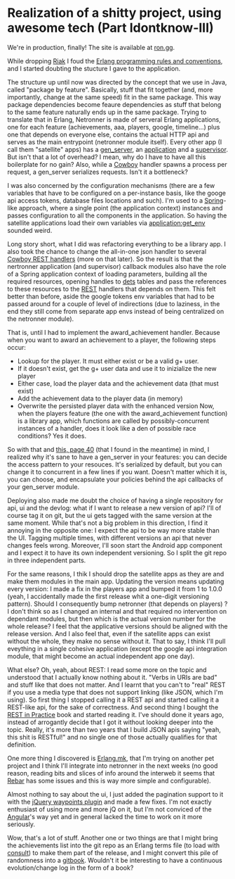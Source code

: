 # Realization of a shitty project, using awesome tech (Part Idontknow-III)

We're in production, finally! The site is available at [ron.gg](https://ron.gg).

While dropping [Riak](http://basho.com/riak/) I foud the [Erlang programming rules and conventions](http://www.erlang.se/doc/programming_rules.shtml), and I started doubting the stucture I gave to the application.

The structure up until now was directed by the concept that we use in Java, called "package by feature". Basically, stuff that fit together (and, more importantly, change at the same speed) fit in the same package. This way package dependencies become feaure dependencies as stuff that belong to the same feature naturally ends up in the same package. Trying to translate that in Erlang, Netronner is made of serveral Erlang applications, one for each feature (achievements, aaa, players, google, timeline...) plus one that depends on everyone else, contains the actual HTTP api and serves as the main entrypoint (netronner module itself). Every other app (I call them "satellite" apps) has a [gen_server](http://www.erlang.org/doc/man/gen_server.html), an [application](http://www.erlang.org/doc/man/application.html) and a [supervisor](http://www.erlang.org/doc/man/supervisor.html).
But isn't that a lot of overhead? I mean, why do I have to have all this boilerplate for no gain? Also, while a [Cowboy](https://github.com/ninenines/cowboy/) handler spawns a process per request, a gen_server serializes requests. Isn't it a bottleneck?

I was also concerned by the configuration mechanisms (there are a few variables that have to be configured on a per-instance basis, like the googe api access tokens, database files locations and such). I'm used to a [Spring](http://projects.spring.io/spring-framework/)-like approach, where a single point (the application context) instances and passes configuration to all the components in the application. So having the satellite applications load their own variables via [application:get_env](http://www.erlang.org/doc/apps/kernel/application.html#get_env-1) sounded weird.

Long story short, what I did was refactoring everything to be a library app. I also took the chance to change the all-in-one json handler to several [Cowboy REST handlers](http://ninenines.eu/docs/en/cowboy/HEAD/guide/rest_handlers/) (more on that later). So the result is that the nertronner application (and supervisor) callback modules also have the role of a Spring application context of loading parameters, building all the required resources, opening handles to [dets](http://www.erlang.org/doc/man/dets.html) tables and pass the references to these resources to the [REST](http://en.wikipedia.org/wiki/Representational_state_transfer) handlers that depends on them. This felt better than before, aside the google tokens env variables that had to be passed around for a couple of level of indirections (due to laziness, in the end they still come from separate app envs instead of being centralized on the netronner module).

That is, until I had to implement the award_achievement handler. Because when you want to award an achievement to a player, the following steps occur:
- Lookup for the player. It must either exist or be a valid g+ user.
- If it doesn't exist, get the g+ user data and use it to inizialize the new player
- Either case, load the player data and the achievement data (that must exist)
- Add the achievement data to the player data (in memory)
- Overwrite the persisted player data with the enhanced version
Now, when the players feature (the one with the award_achievement function) is a library app, which functions are called by possibly-concurrent instances of a handler, does it look like a den of possible race conditions? Yes it does.

So with that and [this, page 40](http://ninenines.eu/talks/oscon2012/oscon2012.html) (that I found in the meantime) in mind, I realized why it's sane to have a gen_server in your features: you can decide the access pattern to your resouces. It's serialized by default, but you can change it to concurrent in a few lines if you want. Doesn't matter which it is, you can choose, and encapsulate your policies behind the api callbacks of your gen_server module.

Deploying also made me doubt the choice of having a single repository for api, ui and the devlog: what if I want to release a new version of api? I'll of course tag it on git, but the ui gets tagged with the same version at the same moment. While that's not a big problem in this direction, I find it annoying in the opposite one: I expect the api to be way more stable than the UI. Tagging multiple times, with different versions an api that never changes feels wrong. Moreover, I'll soon start the Android app component and I expect it to have its own independent versioning. So I split the git repo in three independent parts.

For the same reasons, I thik I should drop the satellite apps as they are and make them modules in the main app. Updating the version means updating every version: I made a fix in the players app and bumped it from 1 to 1.0.0 (yeah, I accidentally made the first release whit a one-digit versioning pattern). Should I consequently bump netronner (that depends on players) ? I don't think so as I changed an internal and that required no intervention on dependant modules, but then which is the actual version number for the whole release? I feel that the applicative versions should be aligned with the release version. And I also feel that, even if the satellite apps can exist without the whole, they make no sense without it. That to say, I think I'll pull eveything in a single cohesive application (except the google api integration module, that might become an actual independent app one day).

What else? Oh, yeah, about REST: I read some more on the topic and understood that I actually know nothing about it. "Verbs in URIs are bad" and stuff like that does not matter. And I learnt that you can't to "real" REST if you use a media type that does not support linking (like JSON, which I'm using). So first thing I stopped calling it a REST api and started calling it a REST-like api, for the sake of correctness. And second thing I bought the [REST in Practice](http://restinpractice.com/book/) book and started reading it. I've should done it years ago, instead of arrogantly decide that I got it without looking deeper into the topic. Really, it's more than two years that I build JSON apis saying "yeah, this shit is RESTful!" and no single one of those actually qualifies for that definition.

One more thing I discovered is [Erlang.mk](https://github.com/ninenines/erlang.mk), that I'm trying on another pet project and I think I'll integrate into netronner in the next weeks (no good reason, reading bits and slices of info around the interweb it seems that [Rebar](https://github.com/rebar/rebar) has some issues and this is way more simple and configurable).

Almost nothing to say about the ui, I just added the pagination support to it with the [jQuery waypoints plugin](http://imakewebthings.com/jquery-waypoints/) and made a few fixes. I'm not exactly enthusiast of using more and more jQ on it, but I'm not conviced of the [Angular](https://angularjs.org/)'s way yet and in general lacked the time to work on it more seriously.

Wow, that's a lot of stuff. Another one or two things are that I might bring the achievements list into the git repo as an Erlang terms file (to load with [consult](http://www.erlang.org/doc/man/file.html#consult-1)) to make them part of the release, and I might convert this pile of randomness into a [gitbook](https://www.gitbook.com/). Wouldn't it be interesting to have a continuous evolution/change log in the form of a book?
